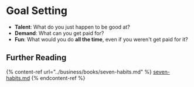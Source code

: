 # Goal Setting

* **Talent**: What do you just happen to be good at?
* **Demand**: What can you get paid for?
* **Fun**: What would you do **all the time**, even if you weren't get paid for it?

## Further Reading

{% content-ref url="../business/books/seven-habits.md" %}
[seven-habits.md](../business/books/seven-habits.md)
{% endcontent-ref %}

